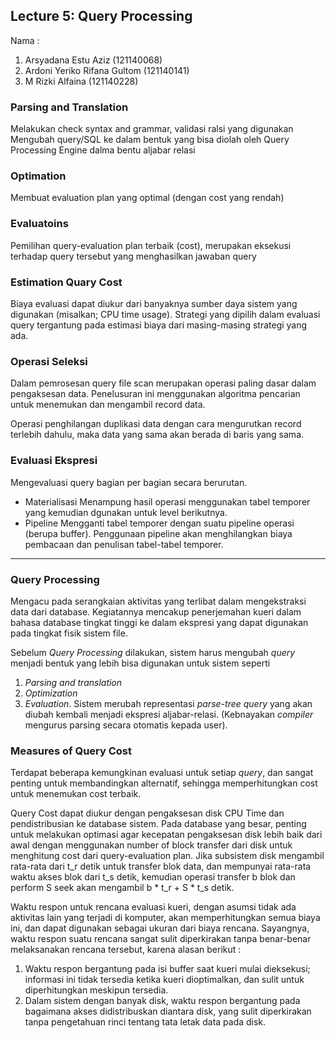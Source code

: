 ## Lecture 5: Query Processing
Nama : 
1. Arsyadana Estu Aziz (121140068)
2. Ardoni Yeriko Rifana Gultom (121140141)
3. M Rizki Alfaina (121140228)

### Parsing and Translation
Melakukan check syntax and grammar, validasi ralsi yang digunakan
Mengubah query/SQL ke dalam bentuk yang bisa diolah oleh Query Processing Engine dalma bentu aljabar relasi

### Optimation
Membuat evaluation plan yang optimal (dengan cost yang rendah)

### Evaluatoins
Pemilihan query-evaluation plan terbaik (cost), merupakan eksekusi terhadap query tersebut yang menghasilkan jawaban query

### Estimation Quary Cost
Biaya evaluasi dapat diukur dari banyaknya sumber daya sistem yang digunakan (misalkan; CPU time usage). Strategi yang dipilih dalam evaluasi query tergantung pada estimasi biaya dari masing-masing strategi yang ada. 
 
### Operasi Seleksi
Dalam pemrosesan query file scan merupakan operasi paling dasar dalam pengaksesan data. Penelusuran ini menggunakan algoritma pencarian untuk menemukan dan mengambil record data.

Operasi penghilangan duplikasi data dengan cara mengurutkan record terlebih dahulu, maka data yang sama akan berada di baris yang sama.

### Evaluasi Ekspresi
Mengevaluasi query bagian per bagian secara berurutan.
- Materialisasi 
  Menampung hasil operasi menggunakan tabel temporer yang kemudian dgunakan untuk level berikutnya.
- Pipeline
  Mengganti tabel temporer dengan suatu pipeline operasi (berupa buffer). Penggunaan pipeline akan menghilangkan biaya pembacaan dan penulisan tabel-tabel temporer.
---

### Query Processing
Mengacu pada serangkaian aktivitas yang terlibat dalam mengekstraksi data dari database. Kegiatannya mencakup penerjemahan kueri dalam bahasa database tingkat tinggi ke dalam ekspresi yang dapat digunakan pada tingkat fisik sistem file.

Sebelum *Query Processing* dilakukan, sistem harus mengubah *query* menjadi bentuk yang lebih bisa digunakan untuk sistem seperti 
1. *Parsing and translation*
2. *Optimization*
3. *Evaluation*.
Sistem merubah representasi *parse-tree query* yang akan diubah kembali menjadi ekspresi aljabar-relasi.
(Kebnayakan *compiler* mengurus parsing secara otomatis kepada user).

### Measures of Query Cost
Terdapat beberapa kemungkinan evaluasi untuk setiap *query*, dan sangat penting untuk membandingkan alternatif, sehingga memperhitungkan cost untuk menemukan cost terbaik. 
 
Query Cost dapat diukur dengan pengaksesan disk CPU Time dan pendistribusian ke database sistem. Pada database yang besar, penting untuk melakukan optimasi agar kecepatan pengaksesan disk lebih baik dari awal dengan menggunakan number of block transfer dari disk untuk menghitung cost dari query-evaluation plan. Jika subsistem disk mengambil rata-rata dari t_r detik untuk transfer blok data, dan mempunyai rata-rata waktu akses blok dari t_s detik, kemudian operasi transfer b blok dan perform S seek akan mengambil b * t_r + S * t_s detik.

Waktu respon untuk rencana evaluasi kueri, dengan asumsi tidak ada aktivitas lain yang terjadi di komputer, akan memperhitungkan semua biaya ini, dan dapat digunakan sebagai ukuran dari biaya rencana. Sayangnya, waktu respon suatu rencana sangat sulit diperkirakan tanpa benar-benar melaksanakan rencana tersebut, karena alasan berikut :
1. Waktu respon bergantung pada isi buffer saat kueri mulai dieksekusi; informasi ini tidak tersedia ketika kueri dioptimalkan, dan sulit untuk diperhitungkan meskipun tersedia.
2. Dalam sistem dengan banyak disk, waktu respon bergantung pada bagaimana akses didistribuskan diantara disk, yang sulit diperkirakan tanpa pengetahuan rinci tentang tata letak data pada disk. 